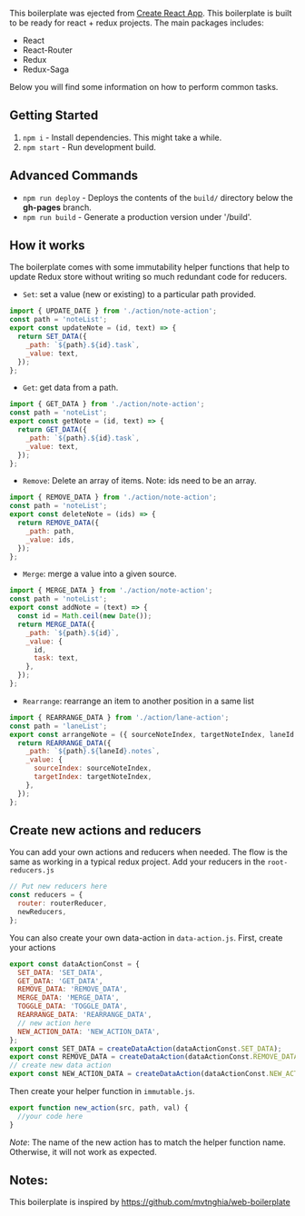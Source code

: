 This boilerplate was ejected from [Create React App](https://github.com/facebookincubator/create-react-app).
This boilerplate is built to be ready for react + redux projects.
The main packages includes:
- React
- React-Router
- Redux
- Redux-Saga

Below you will find some information on how to perform common tasks.<br>


## Getting Started

1. `npm i` - Install dependencies. This might take a while.
2. `npm start` - Run development build.

## Advanced Commands

* `npm run deploy` - Deploys the contents of the `build/` directory below the **gh-pages** branch.
* `npm run build` - Generate a production version under '/build'.

## How it works

The boilerplate comes with some immutability helper functions that help to update Redux store without writing so much redundant code for reducers.
 
* `Set`: set a value (new or existing) to a particular path provided.
```javascript
import { UPDATE_DATE } from './action/note-action';
const path = 'noteList';
export const updateNote = (id, text) => {
  return SET_DATA({
    _path: `${path}.${id}.task`,
    _value: text,
  });
};
```
* `Get`: get data from a path.

```javascript
import { GET_DATA } from './action/note-action';
const path = 'noteList';
export const getNote = (id, text) => {
  return GET_DATA({
    _path: `${path}.${id}.task`,
    _value: text,
  });
};
```
* `Remove`: Delete an array of items. Note: ids need to be an array.
```javascript
import { REMOVE_DATA } from './action/note-action';
const path = 'noteList';
export const deleteNote = (ids) => {
  return REMOVE_DATA({
    _path: path,
    _value: ids,
  });
};
```
* `Merge`: merge a value into a given source.
```javascript
import { MERGE_DATA } from './action/note-action';
const path = 'noteList';
export const addNote = (text) => {
  const id = Math.ceil(new Date());
  return MERGE_DATA({
    _path: `${path}.${id}`,
    _value: {
      id,
      task: text,
    },
  });
};
```

* `Rearrange`: rearrange an item to another position in a same list
```javascript
import { REARRANGE_DATA } from './action/lane-action';
const path = 'laneList';
export const arrangeNote = ({ sourceNoteIndex, targetNoteIndex, laneId }) => {
  return REARRANGE_DATA({
    _path: `${path}.${laneId}.notes`,
    _value: {
      sourceIndex: sourceNoteIndex,
      targetIndex: targetNoteIndex,
    },
  });
};
```

## Create new actions and reducers
You can add your own actions and reducers when needed. The flow is the same as working in a typical redux project.
Add your reducers in the `root-reducers.js`

```javascript
// Put new reducers here
const reducers = {
  router: routerReducer,
  newReducers,
};
```

You can also create your own data-action in `data-action.js`.
First, create your actions

```javascript
export const dataActionConst = {
  SET_DATA: 'SET_DATA',
  GET_DATA: 'GET_DATA',
  REMOVE_DATA: 'REMOVE_DATA',
  MERGE_DATA: 'MERGE_DATA',
  TOGGLE_DATA: 'TOGGLE_DATA',
  REARRANGE_DATA: 'REARRANGE_DATA',
  // new action here
  NEW_ACTION_DATA: 'NEW_ACTION_DATA',
};
export const SET_DATA = createDataAction(dataActionConst.SET_DATA);
export const REMOVE_DATA = createDataAction(dataActionConst.REMOVE_DATA);
// create new data action
export const NEW_ACTION_DATA = createDataAction(dataActionConst.NEW_ACTION_DATA);
```

Then create your helper function in `immutable.js`.

```javascript
export function new_action(src, path, val) {
  //your code here
}
```
*Note*: The name of the new action has to match the helper function name. Otherwise, it will not work as expected.

## Notes:
This boilerplate is inspired by https://github.com/mvtnghia/web-boilerplate


